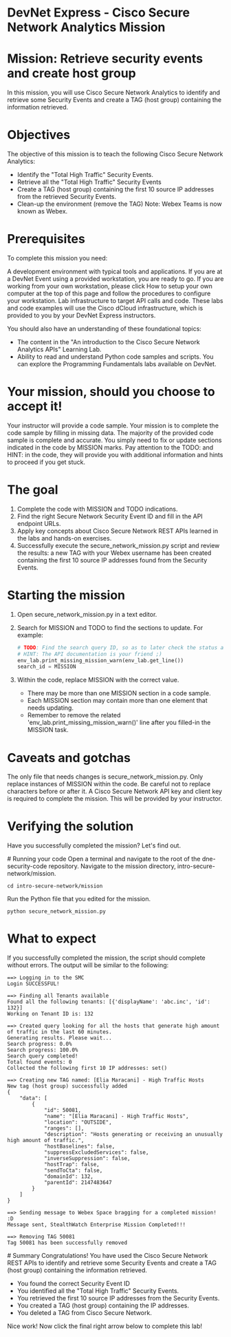 # DevNet Express - Cisco Secure Network Analytics Mission

# Mission: Retrieve security events and create host group​
In this mission, you will use Cisco Secure Network Analytics to identify and retrieve some Security Events and create a TAG (host group) containing the information retrieved.

# Objectives
The objective of this mission is to teach the following Cisco Secure Network Analytics:

- Identify the "Total High Traffic" Security Events. 
- Retrieve all the "Total High Traffic" Security Events
- Create a TAG (host group) containing the first 10 source IP addresses from the retrieved Security Events.
- Clean-up the environment (remove the TAG)
Note: Webex Teams is now known as Webex.

# Prerequisites
To complete this mission you need:

A development environment with typical tools and applications. If you are at a DevNet Event using a provided workstation, you are ready to go. If you are working from your own workstation, please click How to setup your own computer at the top of this page and follow the procedures to configure your workstation.
Lab infrastructure to target API calls and code. These labs and code examples will use the Cisco dCloud infrastructure, which is provided to you by your DevNet Express instructors.

You should also have an understanding of these foundational topics:
- The content in the "An introduction to the Cisco Secure Network Analytics APIs" Learning Lab.
- Ability to read and understand Python code samples and scripts. You can explore the Programming Fundamentals labs available on DevNet.

# Your mission, should you choose to accept it!
Your instructor will provide a code sample. Your mission is to complete the code sample by filling in missing data. The majority of the provided code sample is complete and accurate. You simply need to fix or update sections indicated in the code by MISSION marks. Pay attention to the TODO: and HINT: in the code, they will provide you with additional information and hints to proceed if you get stuck.

# The goal
1. Complete the code with MISSION and TODO indications.
2. Find the right Secure Network Security Event ID and fill in the API endpoint URLs.
3. Apply key concepts about Cisco Secure Network REST APIs learned in the labs and hands-on exercises.
4. Successfully execute the secure_network_mission.py script and review the results: a new TAG with your Webex username has been created containing the first 10 source IP addresses found from the Security Events.

# Starting the mission
1. Open secure_network_mission.py in a text editor.
2. Search for MISSION and TODO to find the sections to update. For example:

	```python
	# TODO: Find the search query ID, so as to later check the status and access the result.
	# HINT: The API documentation is your friend ;)
	env_lab.print_missing_mission_warn(env_lab.get_line())
	search_id = MISSION
	```

3. Within the code, replace MISSION with the correct value.
	- There may be more than one MISSION section in a code sample.
	- Each MISSION section may contain more than one element that needs updating.
	- Remember to remove the related 'env_lab.print_missing_mission_warn()' line after you filled-in the MISSION task.

# Caveats and gotchas
The only file that needs changes is secure_network_mission.py.
Only replace instances of MISSION within the code. Be careful not to replace characters before or after it.
A Cisco Secure Network API key and client key is required to complete the mission. This will be provided by your instructor.

# Verifying the solution
Have you successfully completed the mission? Let's find out.

# Running your code
Open a terminal and navigate to the root of the dne-security-code repository.
Navigate to the mission directory, intro-secure-network/mission.
	
	cd intro-secure-network/mission

Run the Python file that you edited for the mission.
	
	python secure_network_mission.py

# What to expect
If you successfully completed the mission, the script should complete without errors. The output will be similar to the following:

	==> Logging in to the SMC
	Login SUCCESSFUL!

	==> Finding all Tenants available
	Found all the following tenants: [{'displayName': 'abc.inc', 'id': 132}]
	Working on Tenant ID is: 132

	==> Created query looking for all the hosts that generate high amount of traffic in the last 60 minutes.
	Generating results. Please wait...
	Search progress: 0.0%
	Search progress: 100.0%
	Search query completed!
	Total found events: 0
	Collected the following first 10 IP addresses: set()

	==> Creating new TAG named: [Elia Maracani] - High Traffic Hosts
	New tag (host group) successfully added
	{
	    "data": [
	        {
	            "id": 50081,
	            "name": "[Elia Maracani] - High Traffic Hosts",
	            "location": "OUTSIDE",
	            "ranges": [],
	            "description": "Hosts generating or receiving an unusually high amount of traffic.",
	            "hostBaselines": false,
	            "suppressExcludedServices": false,
	            "inverseSuppression": false,
	            "hostTrap": false,
	            "sendToCta": false,
	            "domainId": 132,
	            "parentId": 2147483647
	        }
	    ]
	}

	==> Sending message to Webex Space bragging for a completed mission! :D
	Message sent, StealthWatch Enterprise Mission Completed!!!

	==> Removing TAG 50081
	Tag 50081 has been successfully removed

# Summary
Congratulations! You have used the Cisco Secure Network REST APIs to identify and retrieve some Security Events and create a TAG (host group) containing the information retrieved.

- You found the correct Security Event ID
- You identified all the "Total High Traffic" Security Events.
- You retrieved the first 10 source IP addresses from the Security Events.
- You created a TAG (host group) containing the IP addresses.
- You deleted a TAG from Cisco Secure Network.

Nice work! Now click the final right arrow below to complete this lab!
